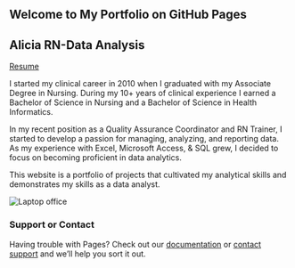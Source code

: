 ## Welcome to My Portfolio on GitHub Pages
## Alicia RN-Data Analysis
[Resume](https://github.com/AliciaRN/AliciaRN.github.io/blob/942c8256dbe98fd3acd1db0192d7a509db2f6749/docs/Alicia%20Choice%20Resume.doc)

I started my clinical career in 2010 when I graduated with my Associate Degree in Nursing. During my 10+ years of clinical experience I earned a Bachelor of Science in Nursing and a Bachelor of Science in Health Informatics.

In my recent position as a Quality Assurance Coordinator and RN Trainer, I started to develop a passion for managing, analyzing, and reporting data. As my experience with Excel, Microsoft Access, & SQL grew, I decided to focus on becoming proficient in data analytics.

This website is a portfolio of projects that cultivated my analytical skills and demonstrates my skills as a data analyst. 

![Laptop   office](https://user-images.githubusercontent.com/47366567/178128695-d5c12244-78c4-471f-bb08-c882d3fd9074.png)


### Support or Contact

Having trouble with Pages? Check out our [documentation](https://docs.github.com/categories/github-pages-basics/) or [contact support](https://support.github.com/contact) and we’ll help you sort it out.

